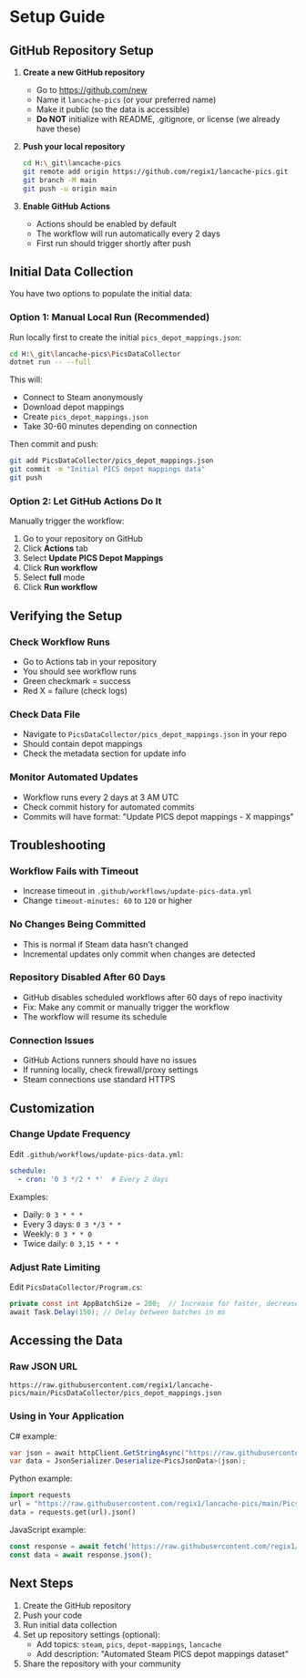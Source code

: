 # Setup Guide

## GitHub Repository Setup

1. **Create a new GitHub repository**
   - Go to https://github.com/new
   - Name it `lancache-pics` (or your preferred name)
   - Make it public (so the data is accessible)
   - **Do NOT** initialize with README, .gitignore, or license (we already have these)

2. **Push your local repository**
   ```bash
   cd H:\_git\lancache-pics
   git remote add origin https://github.com/regix1/lancache-pics.git
   git branch -M main
   git push -u origin main
   ```

3. **Enable GitHub Actions**
   - Actions should be enabled by default
   - The workflow will run automatically every 2 days
   - First run should trigger shortly after push

## Initial Data Collection

You have two options to populate the initial data:

### Option 1: Manual Local Run (Recommended)

Run locally first to create the initial `pics_depot_mappings.json`:

```bash
cd H:\_git\lancache-pics\PicsDataCollector
dotnet run -- --full
```

This will:
- Connect to Steam anonymously
- Download depot mappings
- Create `pics_depot_mappings.json`
- Take 30-60 minutes depending on connection

Then commit and push:
```bash
git add PicsDataCollector/pics_depot_mappings.json
git commit -m "Initial PICS depot mappings data"
git push
```

### Option 2: Let GitHub Actions Do It

Manually trigger the workflow:
1. Go to your repository on GitHub
2. Click **Actions** tab
3. Select **Update PICS Depot Mappings**
4. Click **Run workflow**
5. Select **full** mode
6. Click **Run workflow**

## Verifying the Setup

### Check Workflow Runs
- Go to Actions tab in your repository
- You should see workflow runs
- Green checkmark = success
- Red X = failure (check logs)

### Check Data File
- Navigate to `PicsDataCollector/pics_depot_mappings.json` in your repo
- Should contain depot mappings
- Check the metadata section for update info

### Monitor Automated Updates
- Workflow runs every 2 days at 3 AM UTC
- Check commit history for automated commits
- Commits will have format: "Update PICS depot mappings - X mappings"

## Troubleshooting

### Workflow Fails with Timeout
- Increase timeout in `.github/workflows/update-pics-data.yml`
- Change `timeout-minutes: 60` to `120` or higher

### No Changes Being Committed
- This is normal if Steam data hasn't changed
- Incremental updates only commit when changes are detected

### Repository Disabled After 60 Days
- GitHub disables scheduled workflows after 60 days of repo inactivity
- Fix: Make any commit or manually trigger the workflow
- The workflow will resume its schedule

### Connection Issues
- GitHub Actions runners should have no issues
- If running locally, check firewall/proxy settings
- Steam connections use standard HTTPS

## Customization

### Change Update Frequency

Edit `.github/workflows/update-pics-data.yml`:

```yaml
schedule:
  - cron: '0 3 */2 * *'  # Every 2 days
```

Examples:
- Daily: `0 3 * * *`
- Every 3 days: `0 3 */3 * *`
- Weekly: `0 3 * * 0`
- Twice daily: `0 3,15 * * *`

### Adjust Rate Limiting

Edit `PicsDataCollector/Program.cs`:

```csharp
private const int AppBatchSize = 200;  // Increase for faster, decrease for safer
await Task.Delay(150); // Delay between batches in ms
```

## Accessing the Data

### Raw JSON URL
```
https://raw.githubusercontent.com/regix1/lancache-pics/main/PicsDataCollector/pics_depot_mappings.json
```

### Using in Your Application

C# example:
```csharp
var json = await httpClient.GetStringAsync("https://raw.githubusercontent.com/regix1/lancache-pics/main/PicsDataCollector/pics_depot_mappings.json");
var data = JsonSerializer.Deserialize<PicsJsonData>(json);
```

Python example:
```python
import requests
url = "https://raw.githubusercontent.com/regix1/lancache-pics/main/PicsDataCollector/pics_depot_mappings.json"
data = requests.get(url).json()
```

JavaScript example:
```javascript
const response = await fetch('https://raw.githubusercontent.com/regix1/lancache-pics/main/PicsDataCollector/pics_depot_mappings.json');
const data = await response.json();
```

## Next Steps

1. Create the GitHub repository
2. Push your code
3. Run initial data collection
4. Set up repository settings (optional):
   - Add topics: `steam`, `pics`, `depot-mappings`, `lancache`
   - Add description: "Automated Steam PICS depot mappings dataset"
5. Share the repository with your community
